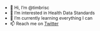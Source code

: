 - 👋 Hi, I’m @timbrisc
- 👀 I’m interested in Health Data Standards
- 🌱 I’m currently learning everything I can
- 📫 Reach me on [Twitter](https://twitter.com/tbriscoe)

<!---
timbrisc/timbrisc is a ✨ special ✨ repository because its `README.md` (this file) appears on your GitHub profile.
You can click the Preview link to take a look at your changes.
--->
